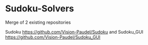 # Sudoku-Solvers
Merge of 2 existing repositories

Sudoku https://github.com/Vision-Paudel/Sudoku and Sudoku_GUI https://github.com/Vision-Paudel/Sudoku_GUI
